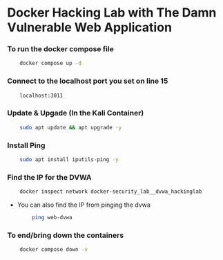 # Docker Hacking Lab with The Damn Vulnerable Web Application

### To run the docker compose file
``` bash
    docker compose up -d
```

### Connect to the localhost port you set on line 15
``` bash
    localhost:3011
```

### Update & Upgade (In the Kali Container)
``` bash
    sudo apt update && apt upgrade -y
```
### Install Ping
``` bash
    sudo apt install iputils-ping -y
```

### Find the IP for the DVWA
```bash
    docker inspect network docker-security_lab__dvwa_hackinglab
```

- You can also find the IP from pinging the dvwa

``` bash 
        ping web-dvwa
```

### To end/bring down the containers
``` bash
    docker compose down -v
```
